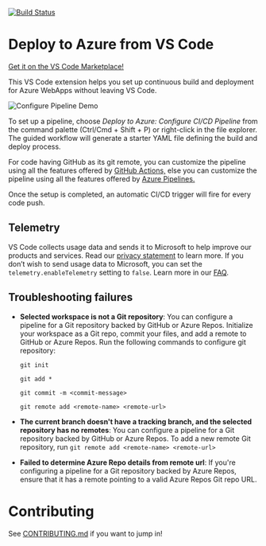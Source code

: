 [![Build Status](https://dev.azure.com/mseng/AzureDevOps/_apis/build/status/vscode-deploy-azure-CI)](https://mseng.visualstudio.com/AzureDevOps/_build/latest?definitionId=9436)

# Deploy to Azure from VS Code

[Get it on the VS Code Marketplace!]()

This VS Code extension helps you set up continuous build and deployment for Azure WebApps without leaving VS Code.

![Configure Pipeline Demo](https://raw.githubusercontent.com/microsoft/azure-pipelines-vscode/master/resources/configure-pipeline.gif)

To set up a pipeline, choose *Deploy to Azure: Configure CI/CD Pipeline* from the command palette (Ctrl/Cmd + Shift + P) or right-click in the file explorer. The guided workflow will generate a starter YAML file defining the build and deploy process.

For code having GitHub as its git remote, you can customize the pipeline using all the features offered by [GitHub Actions,](https://github.com/features/actions) else you can customize the pipeline using all the features offered by [Azure Pipelines.](https://azure.microsoft.com/services/devops/pipelines/) 

Once the setup is completed, an automatic CI/CD trigger will fire for every code push. 

## Telemetry

VS Code collects usage data and sends it to Microsoft to help improve our products and services. Read our [privacy statement](https://go.microsoft.com/fwlink/?LinkID=528096&clcid=0x409) to learn more. If you don’t wish to send usage data to Microsoft, you can set the `telemetry.enableTelemetry` setting to `false`. Learn more in our [FAQ](https://code.visualstudio.com/docs/supporting/faq#_how-to-disable-telemetry-reporting).

## Troubleshooting failures

- **Selected workspace is not a Git repository**: You can configure a pipeline for a Git repository backed by GitHub or Azure Repos. Initialize your workspace as a Git repo, commit your files, and add a remote to GitHub or Azure Repos. Run the following commands to configure git repository:

    `git init`

    `git add *`

    `git commit -m <commit-message>`

    `git remote add <remote-name> <remote-url>`

- **The current branch doesn't have a tracking branch, and the selected repository has no remotes**: You can configure a pipeline for a Git repository backed by GitHub or Azure Repos. To add a new remote Git repository, run `git remote add <remote-name> <remote-url>`

- **Failed to determine Azure Repo details from remote url**: If you're configuring a pipeline for a Git repository backed by Azure Repos, ensure that it has a remote pointing to a valid Azure Repos Git repo URL.

# Contributing

See [CONTRIBUTING.md](CONTRIBUTING.md) if you want to jump in!
